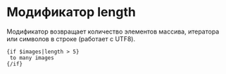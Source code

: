 Модификатор length
===============

Модификатор возвращает количество элементов массива, итератора или символов в строке (работает с UTF8).

```smarty
{if $images|length > 5}
 to many images
{/if}
```